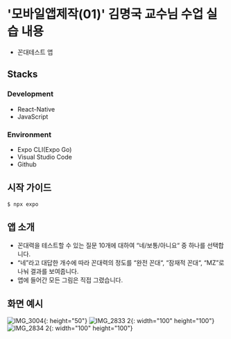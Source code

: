 # '모바일앱제작(01)' 김명국 교수님 수업 실습 내용
- 꼰대테스트 앱

## Stacks
### Development
- React-Native
- JavaScript
### Environment
- Expo CLI(Expo Go)
- Visual Studio Code
- Github

## 시작 가이드
```
$ npx expo
```

## 앱 소개
- 꼰대력을 테스트할 수 있는 질문 10개에 대하여 “네/보통/아니요“ 중 하나를 선택합니다.
- “네”라고 대답한 개수에 따라 꼰대력의 정도를 “완전 꼰대“, “잠재적 꼰대“, “MZ”로 나눠 결과를 보여줍니다.
- 앱에 들어간 모든 그림은 직접 그렸습니다.

## 화면 예시
![IMG_3004](https://github.com/SeoyoungOhMe/Mobile-App/assets/96602351/bf120995-35c4-46c1-be4e-297df0fd9dea){: height="50"}
![IMG_2833 2](https://github.com/SeoyoungOhMe/Mobile-App/assets/96602351/ba150cc3-97f6-4ab7-8677-fb5758dab855){: width="100" height="100"}
![IMG_2834 2](https://github.com/SeoyoungOhMe/Mobile-App/assets/96602351/34c6edbc-dc24-4960-9096-124de2f83c8c){: width="100" height="100"}













